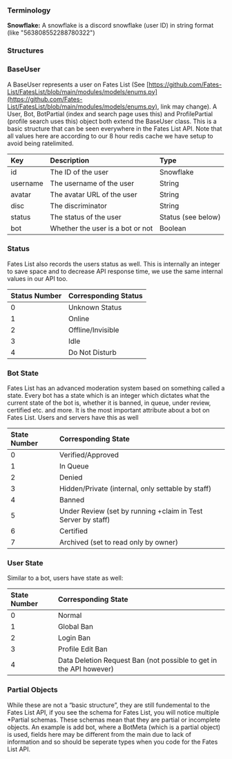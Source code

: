 ### Terminology

**Snowflake:** A snowflake is a discord snowflake (user ID) in string format (like "563808552288780322")

### Structures

### BaseUser

A BaseUser represents a user on Fates List (See [https://github.com/Fates-List/FatesList/blob/main/modules/models/enums.py](https://github.com/Fates-List/FatesList/blob/main/modules/models/enums.py), link may change). A User, Bot, BotPartial (index and search page uses this) and ProfilePartial (profile search uses this) object both extend the BaseUser class. This is a basic structure that can be seen everywhere in the Fates List API. Note that all values here are according to our 8 hour redis cache we have setup to avoid being ratelimited.

| Key | Description | Type |
| :--- | :--- | :--- |
| id  | The ID of the user | Snowflake |
| username | The username of the user | String |
| avatar | The avatar URL of the user | String |
| disc | The discriminator | String |
| status | The status of the user | Status (see below) |
| bot | Whether the user is a bot or not | Boolean |

### Status

Fates List also records the users status as well. This is internally an integer to save space and to decrease API response time, we use the same internal values in our API too.

| Status Number | Corresponding Status |
| :--- | :--- |
| 0 | Unknown Status |
| 1 | Online |
| 2 | Offline/Invisible |
| 3 | Idle |
| 4 | Do Not Disturb |

### Bot State

Fates List has an advanced moderation system based on something called a state. Every bot has a state which is an integer which dictates what the current state of the bot is, whether it is banned, in queue, under review, certified etc. and more. It is the most important attribute about a bot on Fates List. Users and servers have this as well

| State Number | Corresponding State |
| :--- | :--- |
| 0 | Verified/Approved |
| 1 | In Queue |
| 2 | Denied |
| 3 | Hidden/Private (internal, only settable by staff) |
| 4 | Banned |
| 5 | Under Review (set by running +claim in Test Server by staff) |
| 6 | Certified |
| 7 | Archived (set to read only by owner) |

### User State

Similar to a bot, users have state as well:

| State Number | Corresponding State |
| :--- | :--- |
| 0 | Normal |
| 1 | Global Ban |
| 2 | Login Ban |
| 3 | Profile Edit Ban |
| 4 | Data Deletion Request Ban (not possible to get in the API however) |

### Partial Objects

While these are not a “basic structure”, they are still fundemental to the Fates List API, if you see the schema for Fates List, you will notice multiple *Partial schemas. These schemas mean that they are partial or incomplete objects. An example is add bot, where a BotMeta (which is a partial object) is used, fields here may be different from the main due to lack of information and so should be seperate types when you code for the Fates List API.
